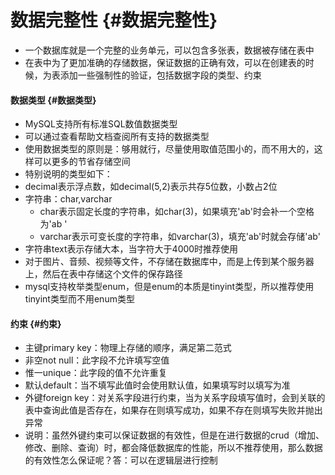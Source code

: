 # 数据完整性 {#数据完整性}

* 一个数据库就是一个完整的业务单元，可以包含多张表，数据被存储在表中
* 在表中为了更加准确的存储数据，保证数据的正确有效，可以在创建表的时候，为表添加一些强制性的验证，包括数据字段的类型、约束

#### 数据类型 {#数据类型}

* MySQL支持所有标准SQL数值数据类型
* 可以通过查看帮助文档查阅所有支持的数据类型
* 使用数据类型的原则是：够用就行，尽量使用取值范围小的，而不用大的，这样可以更多的节省存储空间
* 特别说明的类型如下：
* decimal表示浮点数，如decimal\(5,2\)表示共存5位数，小数占2位
* 字符串：char,varchar
  * char表示固定长度的字符串，如char\(3\)，如果填充'ab'时会补一个空格为'ab '
  * varchar表示可变长度的字符串，如varchar\(3\)，填充'ab'时就会存储'ab'
* 字符串text表示存储大本，当字符大于4000时推荐使用
* 对于图片、音频、视频等文件，不存储在数据库中，而是上传到某个服务器上，然后在表中存储这个文件的保存路径
* mysql支持枚举类型enum，但是enum的本质是tinyint类型，所以推荐使用tinyint类型而不用enum类型

#### 约束 {#约束}

* 主键primary key：物理上存储的顺序，满足第二范式
* 非空not null：此字段不允许填写空值
* 惟一unique：此字段的值不允许重复
* 默认default：当不填写此值时会使用默认值，如果填写时以填写为准
* 外键foreign key：对关系字段进行约束，当为关系字段填写值时，会到关联的表中查询此值是否存在，如果存在则填写成功，如果不存在则填写失败并抛出异常
* 说明：虽然外键约束可以保证数据的有效性，但是在进行数据的crud（增加、修改、删除、查询）时，都会降低数据库的性能，所以不推荐使用，那么数据的有效性怎么保证呢？答：可以在逻辑层进行控制



